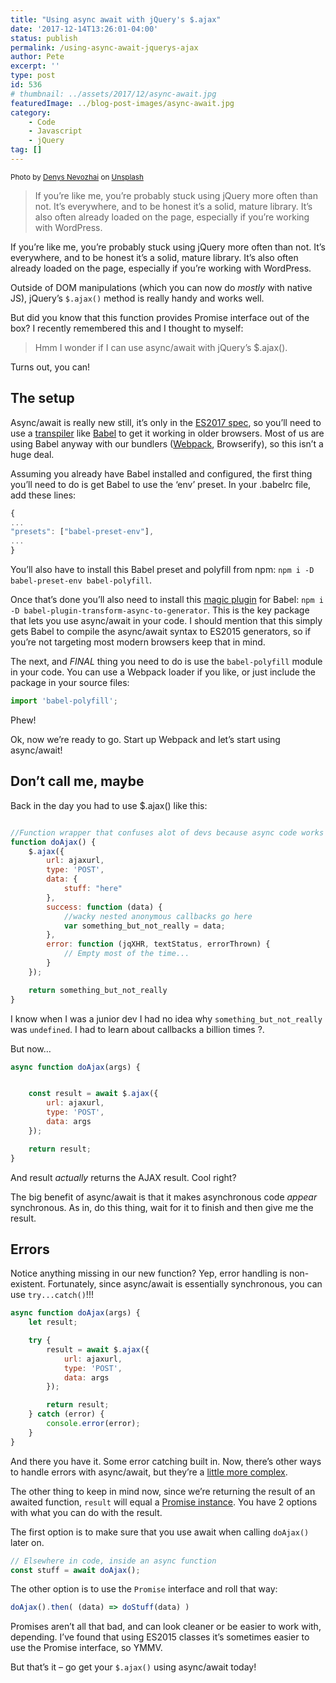 ```yaml
---
title: "Using async await with jQuery's $.ajax"
date: '2017-12-14T13:26:01-04:00'
status: publish
permalink: /using-async-await-jquerys-ajax
author: Pete
excerpt: ''
type: post
id: 536
# thumbnail: ../assets/2017/12/async-await.jpg
featuredImage: ../blog-post-images/async-await.jpg
category:
    - Code
    - Javascript
    - jQuery
tag: []
---
```

<small>Photo by [Denys Nevozhai](https://unsplash.com/photos/2vmT5_FeMck?utm_source=unsplash&utm_medium=referral&utm_content=creditCopyText) on [Unsplash](https://unsplash.com/?utm_source=unsplash&utm_medium=referral&utm_content=creditCopyText)</small>

> If you’re like me, you’re probably stuck using jQuery more often than not. It’s everywhere, and to be honest it’s a solid, mature library. It’s also often already loaded on the page, especially if you’re working with WordPress.
 
If you’re like me, you’re probably stuck using jQuery more often than not. It’s everywhere, and to be honest it’s a solid, mature library. It’s also often already loaded on the page, especially if you’re working with WordPress.

Outside of DOM manipulations (which you can now do *mostly* with native JS), jQuery’s `$.ajax()` method is really handy and works well.

But did you know that this function provides Promise interface out of the box? I recently remembered this and I thought to myself:

> Hmm I wonder if I can use async/await with jQuery’s $.ajax().

Turns out, you can!

The setup
---------

Async/await is really new still, it’s only in the [ES2017 spec](https://developer.mozilla.org/en-US/docs/Web/JavaScript/Reference/Statements/async_function), so you’ll need to use a [transpiler](https://scotch.io/tutorials/javascript-transpilers-what-they-are-why-we-need-them) like [Babel](https://babeljs.io/) to get it working in older browsers. Most of us are using Babel anyway with our bundlers ([Webpack](https://babeljs.io/docs/setup/#installation), Browserify), so this isn’t a huge deal.

Assuming you already have Babel installed and configured, the first thing you’ll need to do is get Babel to use the ‘env’ preset. In your .babelrc file, add these lines:

```javascript
{
...
"presets": ["babel-preset-env"],
...
}

```

You’ll also have to install this Babel preset and polyfill from npm: `npm i -D babel-preset-env babel-polyfill`.

Once that’s done you’ll also need to install this [magic plugin](https://babeljs.io/docs/plugins/transform-async-to-generator/) for Babel: `npm i -D babel-plugin-transform-async-to-generator`. This is the key package that lets you use async/await in your code. I should mention that this simply gets Babel to compile the async/await syntax to ES2015 generators, so if you’re not targeting most modern browsers keep that in mind.

The next, and *FINAL* thing you need to do is use the `babel-polyfill` module in your code. You can use a Webpack loader if you like, or just include the package in your source files:

```javascript
import 'babel-polyfill';

```

Phew!

Ok, now we’re ready to go. Start up Webpack and let’s start using async/await!

Don’t call me, maybe
--------------------

Back in the day you had to use $.ajax() like this:

```javascript

//Function wrapper that confuses alot of devs because async code works differently
function doAjax() {
    $.ajax({
        url: ajaxurl,
        type: 'POST',
        data: {
            stuff: "here"
        },
        success: function (data) {
            //wacky nested anonymous callbacks go here
            var something_but_not_really = data;
        },
        error: function (jqXHR, textStatus, errorThrown) {
            // Empty most of the time...
        }
    });

    return something_but_not_really
}


```

I know when I was a junior dev I had no idea why `something_but_not_really` was `undefined`. I had to learn about callbacks a billion times ?.

But now…

```javascript
async function doAjax(args) {


    const result = await $.ajax({
        url: ajaxurl,
        type: 'POST',
        data: args
    });

    return result;
}

```

And result *actually* returns the AJAX result. Cool right?

The big benefit of async/await is that it makes asynchronous code *appear* synchronous. As in, do this thing, wait for it to finish and then give me the result.

Errors
------

Notice anything missing in our new function? Yep, error handling is non-existent. Fortunately, since async/await is essentially synchronous, you can use `try...catch()`!!!

```javascript
async function doAjax(args) {
    let result;

    try {
        result = await $.ajax({
            url: ajaxurl,
            type: 'POST',
            data: args
        });

        return result;
    } catch (error) {
        console.error(error);
    }
}

```

And there you have it. Some error catching built in. Now, there’s other ways to handle errors with async/await, but they’re a [little more complex](http://blog.grossman.io/how-to-write-async-await-without-try-catch-blocks-in-javascript/).

The other thing to keep in mind now, since we’re returning the result of an awaited function, `result` will equal a [Promise instance](https://developer.mozilla.org/en-US/docs/Web/JavaScript/Reference/Global_Objects/Promise). You have 2 options with what you can do with the result.

The first option is to make sure that you use await when calling `doAjax()` later on.

```javascript
// Elsewhere in code, inside an async function
const stuff = await doAjax();

```

The other option is to use the `Promise` interface and roll that way:

```javascript
doAjax().then( (data) => doStuff(data) )

```

Promises aren’t all that bad, and can look cleaner or be easier to work with, depending. I’ve found that using ES2015 classes it’s sometimes easier to use the Promise interface, so YMMV.

But that’s it – go get your `$.ajax()` using async/await today!